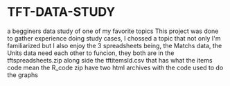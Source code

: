 # TFT-DATA-STUDY
a begginers data study of one of my favorite topics
This project was done to gather experience doing study cases, I chossed a topic that not only I'm familiarized but I also enjoy
the 3 spreadsheets being, the Matchs data, the Units data need each other to funcion, they both are in the tftspreadsheets.zip along side the tftitemsId.csv that has what the items code mean
the R_code zip have two html archives with the code used to do the graphs
